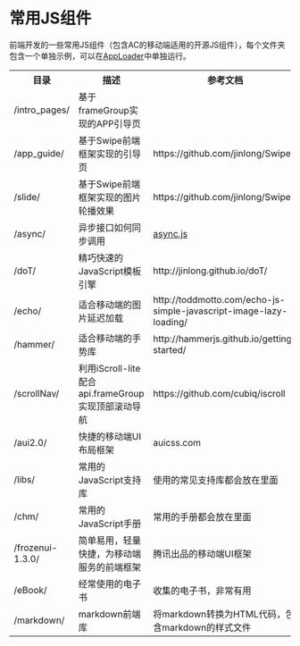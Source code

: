 # 常用JS组件

前端开发的一些常用JS组件（包含AC的移动端适用的开源JS组件），每个文件夹包含一个单独示例，可以在[AppLoader](http://docs.apicloud.com/APICloud/download)中单独运行。

<table>
<tr>
    <th>目录</th><th>描述</th><th>参考文档</th>
</tr>
<tr>
    <td>/intro_pages/</td>
    <td>基于frameGroup实现的APP引导页</td>
    <td></td>
</tr>
<tr>
    <td>/app_guide/</td>
    <td>基于Swipe前端框架实现的引导页</td>
    <td>https://github.com/jinlong/Swipe</td>
</tr>
<tr>
    <td>/slide/</td>
    <td>基于Swipe前端框架实现的图片轮播效果</td>
    <td>https://github.com/jinlong/Swipe</td>
</tr>
<tr>
    <td>/async/</td>
    <td>异步接口如何同步调用</td>
    <td><a href="https://github.com/caolan/async" target="_blank">async.js</a></td>
</tr>
<tr>
    <td>/doT/</td>
    <td>精巧快速的JavaScript模板引擎</td>
    <td>http://jinlong.github.io/doT/</td>
</tr>
<tr>
    <td>/echo/</td>
    <td>适合移动端的图片延迟加载</td>
    <td>http://toddmotto.com/echo-js-simple-javascript-image-lazy-loading/</td>
</tr>
<tr>
    <td>/hammer/</td>
    <td>适合移动端的手势库</td>
    <td>http://hammerjs.github.io/getting-started/</td>
</tr>
<tr>
    <td>/scrollNav/</td>
    <td>利用iScroll-lite 配合 api.frameGroup 实现顶部滚动导航</td>
    <td>https://github.com/cubiq/iscroll</td>
</tr>
<tr>
    <td>/aui2.0/</td>
    <td>快捷的移动端UI布局框架</td>
    <td>auicss.com</td>
</tr>
<tr>
    <td>/libs/</td>
    <td>常用的JavaScript支持库</td>
    <td>使用的常见支持库都会放在里面</td>
</tr>
<tr>
    <td>/chm/</td>
    <td>常用的JavaScript手册</td>
    <td>常用的手册都会放在里面</td>
</tr>
<tr>
    <td>/frozenui-1.3.0/</td>
    <td>简单易用，轻量快捷，为移动端服务的前端框架</td>
    <td>腾讯出品的移动端UI框架</td>
</tr>
<tr>
    <td>/eBook/</td>
    <td>经常使用的电子书</td>
    <td>收集的电子书，非常有用</td>
</tr>
<tr>
    <td>/markdown/</td>
    <td>markdown前端库</td>
    <td>将markdown转换为HTML代码，包含markdown的样式文件</td>
</tr>
</table>
